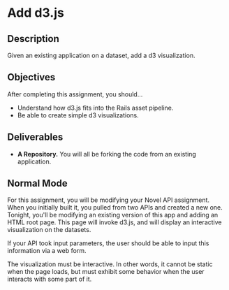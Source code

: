 # Add d3.js

## Description

Given an existing application on a dataset, add a d3 visualization.

## Objectives

After completing this assignment, you should...

* Understand how d3.js fits into the Rails asset pipeline.
* Be able to create simple d3 visualizations.

## Deliverables

* **A Repository.** You will all be forking the code from an existing application.

## Normal Mode

For this assignment, you will be modifying your Novel API assignment.  When you initially built it, you pulled from two APIs and created a new one.  Tonight, you'll be modifying an existing version of this app and adding an HTML root page.  This page will invoke d3.js, and will display an interactive visualization on the datasets.

If your API took input parameters, the user should be able to input this information via a web form.

The visualization must be interactive.  In other words, it cannot be static when the page loads, but must exhibit some behavior when the user interacts with some part of it.
